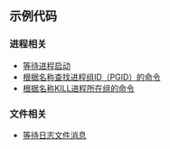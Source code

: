 ## 示例代码

### 进程相关
- [等待进程启动](wait_process_start)
- [根据名称查找进程组ID（PGID）的命令](my_pggrep)
- [根据名称KILL进程所在组的命令](my_pgkill)

### 文件相关
- [等待日志文件消息](wait_process_start)
